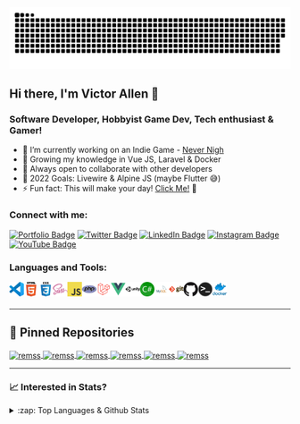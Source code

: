 <img alt="snake_game" src="github-user-contribution.svg"/>

## Hi there, I'm Victor Allen 👋

### Software Developer, Hobbyist Game Dev, Tech enthusiast & Gamer!

- 🔭 I’m currently working on an Indie Game - [Never Nigh][game-twitter]
- 🌱 Growing my knowledge in Vue JS, Laravel & Docker  
- 👯 Always open to collaborate with other developers
- 🥅 2022 Goals: Livewire & Alpine JS (maybe Flutter 😅)
- ⚡ Fun fact: This will make your day! <a href="https://www.youtube.com/watch?v=dQw4w9WgXcQ" target="_blank">Click Me!</a> 🚀 

### Connect with me:

[![Portfolio Badge](https://img.shields.io/badge/Portfolio-Profile-informational?style=flat&logo=chase&logoColor=white&color=1CA2F1)][website]
[![Twitter Badge](https://img.shields.io/badge/Twitter-Profile-informational?style=flat&logo=twitter&logoColor=white&color=1CA2F1)][twitter]
[![LinkedIn Badge](https://img.shields.io/badge/LinkedIn-Profile-informational?style=flat&logo=linkedin&logoColor=white&color=0D76A8)][linkedin]
[![Instagram Badge](https://img.shields.io/badge/Instagram-Profile-informational?style=flat&logo=instagram&logoColor=white&color=C1558B)][instagram]
[![YouTube Badge](https://img.shields.io/badge/Youtube-Profile-informational?style=flat&logo=youtube&logoColor=white&color=FF0000)][youtube]

### Languages and Tools:

<img align="left" alt="Visual Studio Code" width="26px" src="https://raw.githubusercontent.com/github/explore/80688e429a7d4ef2fca1e82350fe8e3517d3494d/topics/visual-studio-code/visual-studio-code.png" /><img align="left" alt="html5" width="26px" src="https://raw.githubusercontent.com/github/explore/80688e429a7d4ef2fca1e82350fe8e3517d3494d/topics/html/html.png" /><img align="left" alt="CSS3" width="26px" src="https://raw.githubusercontent.com/github/explore/80688e429a7d4ef2fca1e82350fe8e3517d3494d/topics/css/css.png" /><img align="left" alt="sass" width="26px" src="https://raw.githubusercontent.com/github/explore/80688e429a7d4ef2fca1e82350fe8e3517d3494d/topics/sass/sass.png" /><img align="left" alt="JavaScript" width="26px" src="https://raw.githubusercontent.com/github/explore/80688e429a7d4ef2fca1e82350fe8e3517d3494d/topics/javascript/javascript.png" /><img align="left" alt="react" width="26px" src="https://raw.githubusercontent.com/github/explore/80688e429a7d4ef2fca1e82350fe8e3517d3494d/topics/php/php.png" /><img align="left" alt="React" width="26px" src="https://raw.githubusercontent.com/github/explore/80688e429a7d4ef2fca1e82350fe8e3517d3494d/topics/laravel/laravel.png" /><img align="left" alt="react" width="26px" src="https://raw.githubusercontent.com/github/explore/80688e429a7d4ef2fca1e82350fe8e3517d3494d/topics/vue/vue.png" /><img align="left" alt="React" width="26px" src="https://raw.githubusercontent.com/github/explore/80688e429a7d4ef2fca1e82350fe8e3517d3494d/topics/unity/unity.png" /><img align="left" alt="react" width="26px" src="https://raw.githubusercontent.com/github/explore/80688e429a7d4ef2fca1e82350fe8e3517d3494d/topics/csharp/csharp.png" /><img align="left" alt="MySQL" width="26px" src="https://raw.githubusercontent.com/github/explore/80688e429a7d4ef2fca1e82350fe8e3517d3494d/topics/mysql/mysql.png" /><img align="left" alt="git" width="26px" src="https://raw.githubusercontent.com/github/explore/80688e429a7d4ef2fca1e82350fe8e3517d3494d/topics/git/git.png" /><img align="left" alt="GitHub" width="26px" src="https://raw.githubusercontent.com/github/explore/78df643247d429f6cc873026c0622819ad797942/topics/github/github.png" /><img align="left" alt="terminal" width="26px" src="https://raw.githubusercontent.com/github/explore/80688e429a7d4ef2fca1e82350fe8e3517d3494d/topics/terminal/terminal.png" /><img align="left" alt="terminal" width="26px" src="https://raw.githubusercontent.com/github/explore/80688e429a7d4ef2fca1e82350fe8e3517d3494d/topics/docker/docker.png" />

<br />
<br />

---

## 📌 Pinned Repositories

<a href="https://github.com/vamuigua/remss">
  <img align="center" alt="remss" src="https://github-readme-stats.vercel.app/api/pin/?username=vamuigua&repo=remss&title_color=54B882&icon_color=f9f9f9&text_color=fff&bg_color=273849" />
</a>

<a href="https://github.com/vamuigua/vue-weather">
  <img align="center" alt="remss" src="https://github-readme-stats.vercel.app/api/pin/?username=vamuigua&repo=vue-weather&title_color=54B882&icon_color=f9f9f9&text_color=fff&bg_color=273849" />
</a>

<a href="https://github.com/vamuigua/Ninja-Danger">
  <img align="center" alt="remss" src="https://github-readme-stats.vercel.app/api/pin/?username=vamuigua&repo=Ninja-Danger&title_color=54B882&icon_color=f9f9f9&text_color=fff&bg_color=273849" />
</a>

<a href="https://github.com/vamuigua/reaction-time">
  <img align="center" alt="remss" src="https://github-readme-stats.vercel.app/api/pin/?username=vamuigua&repo=reaction-time&title_color=54B882&icon_color=f9f9f9&text_color=fff&bg_color=273849" />
</a>

<a href="https://github.com/vamuigua/stick-it">
  <img align="center" alt="remss" src="https://github-readme-stats.vercel.app/api/pin/?username=vamuigua&repo=stick-it&title_color=54B882&icon_color=f9f9f9&text_color=fff&bg_color=273849" />
</a>

<a href="https://github.com/vamuigua/RGBs-Color-Game">
  <img align="center" alt="remss" src="https://github-readme-stats.vercel.app/api/pin/?username=vamuigua&repo=RGBs-Color-Game&title_color=54B882&icon_color=f9f9f9&text_color=fff&bg_color=273849" />
</a>

---

### 📈 Interested in Stats?
<details>
  <summary>:zap: Top Languages & Github Stats</summary>
  <a href="https://github.com/anuraghazra/github-readme-stats">
    <img align="left" alt="vamuigua's Top Languages Stats" src="https://github-readme-stats.vercel.app/api/top-langs/?username=vamuigua&theme=vue-dark" />
  </a>
  <a href="https://github.com/anuraghazra/github-readme-stats">
    <img align="center" alt="vamuigua's Github Stats" src="https://github-readme-stats.vercel.app/api?username=vamuigua&show_icons=true&hide=contribs,issues&count_private=true&cache_seconds=86400&theme=vue-dark" />
  </a>
</details>

[website]: https://www.vicallendev.tk/
[twitter]: https://twitter.com/VictorAllen22
[youtube]: https://www.youtube.com/VOCASTGAMING
[instagram]: https://www.instagram.com/victorallen22/
[linkedin]: https://linkedin.com/in/victor-allen-33a5b3124/
[game-twitter]: https://twitter.com/VictorAllen22/status/1344303647006584832
[secret]: https://www.youtube.com/watch?v=dQw4w9WgXcQ
